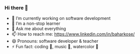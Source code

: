 ### Hi there 👋

- 🔭 I’m currently working on software development
- 🌱 I’m a non-stop learner 
- 💬 Ask me about everything
- 📫 How to reach me: https://www.linkedin.com/in/baharkose/
- 😄 Pronouns: software developer & teacher
- ⚡ Fun fact: coding 🎯, music 🎼, watercolor 🎨
